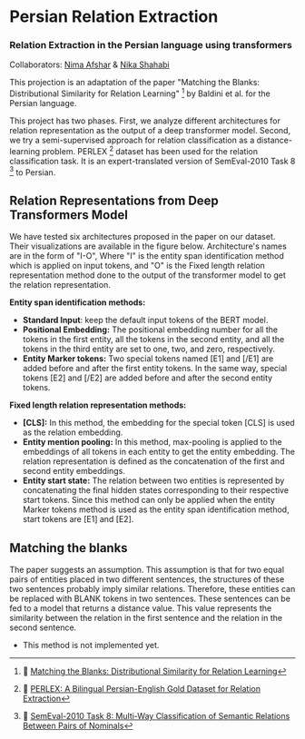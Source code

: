 # Persian Relation Extraction
### Relation Extraction in the Persian language using transformers

Collaborators: [Nima Afshar](https://github.com/nimaafshar/) & [Nika Shahabi](https://github.com/nikashahabi)

This projection is an adaptation of the paper "Matching the Blanks: Distributional Similarity for Relation Learning" [^MTB] by Baldini et al. for the Persian language.

  

This project has two phases. First, we analyze different architectures for relation representation as the output of a deep transformer model. Second, we try a semi-supervised approach for relation classification as a distance-learning problem. PERLEX [^perlex] dataset has been used for the relation classification task. It is an expert-translated version of SemEval-2010 Task 8 [^semeval] to Persian.

  

## Relation Representations from Deep Transformers Model

We have tested six architectures proposed in the paper on our dataset. Their visualizations are available in the figure below. Architecture's names are in the form of "I-O", Where "I" is the entity span identification method which is applied on input tokens, and "O" is the Fixed length relation representation method done to the output of the transformer model to get the relation representation.

  

**Entity span identification methods:**

-   **Standard Input**: keep the default input tokens of the BERT model.
-   **Positional Embedding:** The positional embedding number for all the tokens in the first entity, all the tokens in the second entity, and all the tokens in the third entity are set to one, two, and zero, respectively.
-   **Entity Marker tokens:** Two special tokens named [E1] and [/E1] are added before and after the first entity tokens. In the same way, special tokens [E2] and [/E2] are added before and after the second entity tokens.

**Fixed length relation representation methods:**

-   **[CLS]:** In this method, the embedding for the special token [CLS] is used as the relation embedding.
-   **Entity mention pooling:** In this method, max-pooling is applied to the embeddings of all tokens in each entity to get the entity embedding. The relation representation is defined as the concatenation of the first and second entity embeddings.
-   **Entity start state:** The relation between two entities is represented by concatenating the final hidden states corresponding to their respective start tokens. Since this method can only be applied when the entity Marker tokens method is used as the entity span identification method, start tokens are [E1] and [E2].

  

## Matching the blanks

The paper suggests an assumption. This assumption is that for two equal pairs of entities placed in two different sentences, the structures of these two sentences probably imply similar relations. Therefore, these entities can be replaced with BLANK tokens in two sentences. These sentences can be fed to a model that returns a distance value. This value represents the similarity between the relation in the first sentence and the relation in the second sentence.

-   This method is not implemented yet.

[^MTB]: :page_facing_up: [Matching the Blanks: Distributional Similarity for Relation Learning](https://arxiv.org/abs/1906.03158)
  

[^perlex]: :page_facing_up: [PERLEX: A Bilingual Persian-English Gold Dataset for Relation Extraction](https://arxiv.org/abs/2005.06588)

  

[^semeval]: :page_facing_up: [SemEval-2010 Task 8: Multi-Way Classification of Semantic Relations Between Pairs of Nominals](https://arxiv.org/abs/1911.10422)
